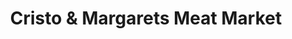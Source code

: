---
title: "Cristo & Margarets Meat Market"
url: /somerville/cristo-and-margarets-meat-market/
shop: butcher
---
